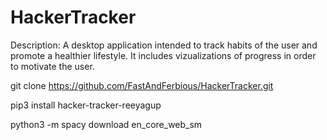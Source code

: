 # HackerTracker

Description: A desktop application intended to track habits of the user and promote a healthier lifestyle. It includes vizualizations of progress in order to 
motivate the user. 

git clone https://github.com/FastAndFerbious/HackerTracker.git

pip3 install hacker-tracker-reeyagup

python3 -m spacy download en_core_web_sm

